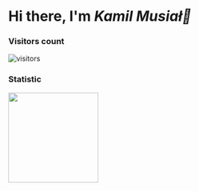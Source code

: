 <h1>Hi there, I'm <em> Kamil Musiał👋 </em></h1>

### Visitors count
![visitors](https://visitor-badge.glitch.me/badge?page_id=${kamio90}.${https://github.com/kamio90/kamio90})

### Statistic
<img height="180em" src="https://github-readme-stats.vercel.app/api?username=kamio90&show_icons=true&hide_border=true&&count_private=true&include_all_commits=true" />




